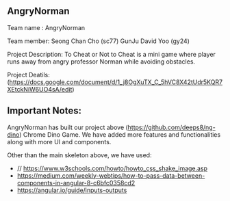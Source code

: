 ## AngryNorman

Team name : AngryNorman 


Team member: Seong Chan Cho (sc77) GunJu David Yoo (gy24) 


Project Description: To Cheat or Not to Cheat is a mini game where player runs away from angry professor Norman while avoiding obstacles. 


Project Deatils: (https://docs.google.com/document/d/1_j8OgXuTX_C_5hVC8X42tUdr5KQR7XEtckNiW6UO4sA/edit)


## Important Notes:

AngryNorman has built our project above (https://github.com/deeps8/ng-dino) Chrome Dino Game. 
We have added more features and functionalities along with more UI and components. 

Other than the main skeleton above, we have used:

- // https://www.w3schools.com/howto/howto_css_shake_image.asp
- https://medium.com/weekly-webtips/how-to-pass-data-between-components-in-angular-8-c6bfc0358cd2
- https://angular.io/guide/inputs-outputs
